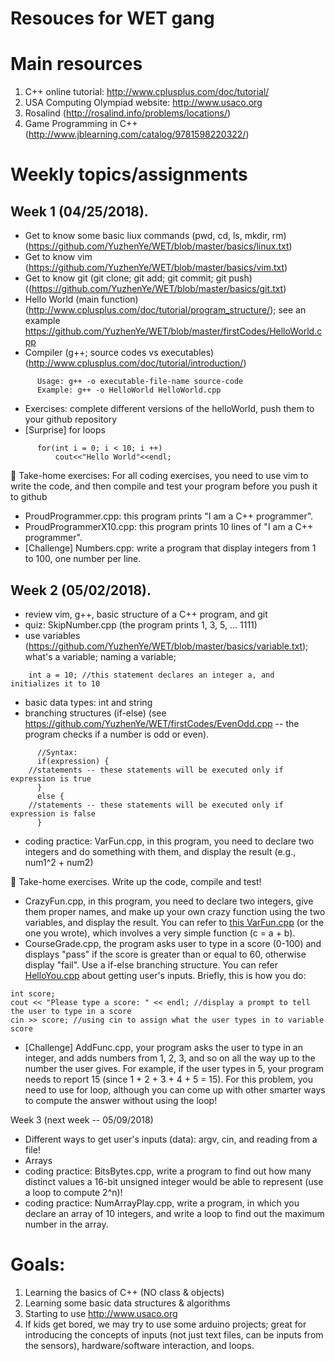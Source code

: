 # Resouces for WET gang

# Main resources
  1) C++ online tutorial: http://www.cplusplus.com/doc/tutorial/
  2) USA Computing Olympiad website: http://www.usaco.org
  3) Rosalind (http://rosalind.info/problems/locations/)
  4) Game Programming in C++ (http://www.jblearning.com/catalog/9781598220322/)

# Weekly topics/assignments
## Week 1 (04/25/2018). 
- Get to know some basic liux commands (pwd, cd, ls, mkdir, rm) (https://github.com/YuzhenYe/WET/blob/master/basics/linux.txt)
- Get to know vim (https://github.com/YuzhenYe/WET/blob/master/basics/vim.txt)
- Get to know git (git clone; git add; git commit; git push) ((https://github.com/YuzhenYe/WET/blob/master/basics/git.txt)
- Hello World (main function) (http://www.cplusplus.com/doc/tutorial/program_structure/); see an example https://github.com/YuzhenYe/WET/blob/master/firstCodes/HelloWorld.cpp
- Compiler (g++; source codes vs executables) (http://www.cplusplus.com/doc/tutorial/introduction/)
```
      Usage: g++ -o executable-file-name source-code
      Example: g++ -o HelloWorld HelloWorld.cpp
```
- Exercises: complete different versions of the helloWorld, push them to your github repository
- [Surprise] for loops
```
      for(int i = 0; i < 10; i ++) 
          cout<<"Hello World"<<endl;
```
:panda_face: Take-home exercises:
For all coding exercises, you need to use vim to write the code, and then compile and test your program before you push it to github
- ProudProgrammer.cpp:  this program prints "I am a C++ programmer".
- ProudProgrammerX10.cpp: this program prints 10 lines of "I am a C++ programmer".
- [Challenge] Numbers.cpp: write a program that display integers from 1 to 100, one number per line.

## Week 2 (05/02/2018).
- review vim, g++, basic structure of a C++ program, and git
- quiz: SkipNumber.cpp (the program prints 1, 3, 5, ... 1111)
- use variables (https://github.com/YuzhenYe/WET/blob/master/basics/variable.txt);
      what's a variable; naming a variable; 
```
	int a = 10; //this statement declares an integer a, and initializes it to 10
```
- basic data types: int and string
- branching structures (if-else) (see https://github.com/YuzhenYe/WET/firstCodes/EvenOdd.cpp -- the program checks if a number is odd or even).
```
      //Syntax:
      if(expression) {
	//statements -- these statements will be executed only if expression is true
      }
      else {
	//statements -- these statements will be executed only if expression is false
      }
```
- coding practice: VarFun.cpp, in this program, you need to declare two integers and do something with them, and display the result (e.g., num1^2 + num2)

:panda_face: Take-home exercises. Write up the code, compile and test!

- CrazyFun.cpp, in this program, you need to declare two integers, give them proper names, and make up your own crazy function using the two variables, and display the result. You can refer to [this VarFun.cpp](https://github.com/YuzhenYe/WET/blob/master/firstCodes/VarFun.cpp) (or the one you wrote), which involves a very simple function (c = a + b).
- CourseGrade.cpp, the program asks user to type in a score (0-100) and displays "pass" if the score is greater than or equal to 60, otherwise display "fail". Use a if-else branching structure. You can refer [HelloYou.cpp](https://github.com/YuzhenYe/WET/blob/master/firstCodes/HelloYou.cpp) about getting user's inputs. Briefly, this is how you do: 

``` 
int score;
cout << "Please type a score: " << endl; //display a prompt to tell the user to type in a score 
cin >> score; //using cin to assign what the user types in to variable score 
```
- [Challenge] AddFunc.cpp, your program asks the user to type in an integer, and adds numbers from 1, 2, 3, and so on all the way up to the number the user gives. For example, if the user types in 5, your program needs to report 15 (since 1 + 2 + 3 + 4 + 5 = 15). For this problem, you need to use for loop, although you can come up with other smarter ways to compute the answer without using the loop!

Week 3 (next week -- 05/09/2018)
- Different ways to get user's inputs (data): argv, cin, and reading from a file!
- Arrays
- coding practice: BitsBytes.cpp, write a program to find out how many distinct values a 16-bit unsigned integer would be able to represent (use a loop to compute 2^n)! 
- coding practice: NumArrayPlay.cpp, write a program, in which you declare an array of 10 integers, and write a loop to find out the maximum number in the array. 


# Goals: 
  1) Learning the basics of C++ (NO class & objects)
  2) Learning some basic data structures & algorithms 
  3) Starting to use http://www.usaco.org 
  4) If kids get bored, we may try to use some arduino projects; great for introducing the concepts of inputs (not just text files, can be inputs from the sensors), hardware/software interaction, and loops.


